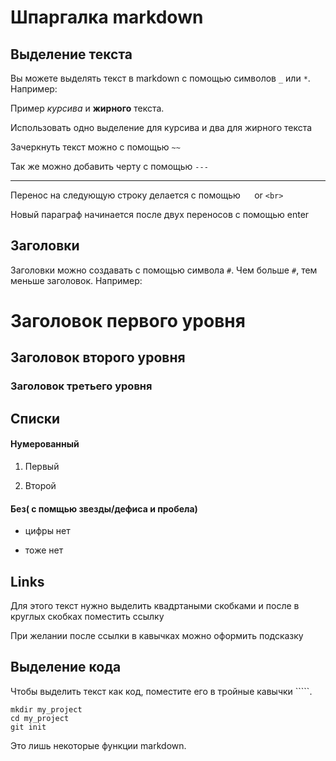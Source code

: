 # Шпаргалка markdown

## Выделение текста

Вы можете выделять текст в markdown с помощью символов `_` или `*`. Например:

Пример _курсива_ и **жирного** текста.

Использовать одно выделение для курсива и два для жирного текста

Зачеркнуть текст можно с помощью `~~`

Так же можно добавить черту с помощью `---`

---

Перенос на следующую строку делается с помощью `  ` or `<br>`


Новый параграф начинается после двух переносов с помощью enter

## Заголовки

Заголовки можно создавать с помощью символа `#`. Чем больше `#`, тем меньше заголовок. Например:

# Заголовок первого уровня
## Заголовок второго уровня
### Заголовок третьего уровня

## Списки

#### Нумерованный

1. Первый

2. Второй

#### Без( с помщью звезды/дефиса и пробела)

* цифры нет

- тоже нет

## Links

Для этого текст нужно выделить квадртаными скобками и после в круглых скобках поместить ссылку

При желании после ссылки в кавычках можно оформить подсказку




## Выделение кода

Чтобы выделить текст как код, поместите его в тройные кавычки `````. 

```
mkdir my_project
cd my_project
git init
```
Это лишь некоторые функции markdown.